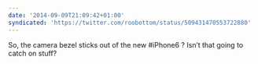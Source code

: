 ```yaml
---
date: '2014-09-09T21:09:42+01:00'
syndicated: 'https://twitter.com/roobottom/status/509431470553722880'
---
```

So, the camera bezel sticks out of the new #iPhone6 ? Isn’t that going to catch on stuff?
